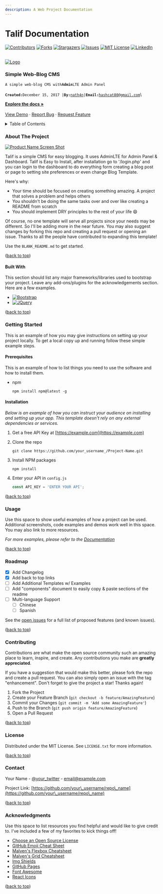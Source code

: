 ```yaml
---
description: A Web Project Documentation
---
```


# Talif Documentation

[![Contributors](https://img.shields.io/github/contributors/arduino-uno/talif-blog.svg?style=for-the-badge)](https://github.com/arduino-uno/talif-blog/graphs/contributors) [![Forks](https://img.shields.io/github/forks/arduino-uno/talif-blog.svg?style=for-the-badge)](https://github.com/arduino-uno/talif-blog/network/members) [![Stargazers](https://img.shields.io/github/stars/arduino-uno/talif-blog.svg?style=for-the-badge)](https://github.com/arduino-uno/talif-blog/stargazers) [![Issues](https://img.shields.io/github/issues/arduino-uno/talif-blog.svg?style=for-the-badge)](https://github.com/arduino-uno/talif-blog/issues) [![MIT License](https://img.shields.io/github/license/arduino-uno/talif-blog.svg?style=for-the-badge)](https://github.com/arduino-uno/talif-blog/blob/master/LICENSE.txt) [![LinkedIn](https://img.shields.io/badge/-LinkedIn-black.svg?style=for-the-badge\&logo=linkedin\&colorB=555)](https://linkedin.com/in/agah-nata)

\
[![Logo](images/ninja-logo.png)](https://github.com/arduino-uno/talif-blog)

### Simple Web-Blog CMS

`A simple web-blog CMS with`**`Admin`**`LTE Admin Panel`\
\
**`Created:`**`December 15, 2017 |`**`By:`**[`nath4n`](https://codecanyon.net/user/nath4n)`|`**`Email:`**[`hashcat80@gmail.com`](mailto:hashcat80@gmail.com)\


[**Explore the docs »**](https://github.com/arduino-uno/talif-blog)\
\
[View Demo](https://github.com/arduino-uno/talif-blog) · [Report Bug](https://github.com/arduino-uno/talif-blog/issues) · [Request Feature](https://github.com/arduino-uno/talif-blog/issues)

<details>

<summary>Table of Contents</summary>

1. [About The Project](./#about-the-project)
   * [Built With](./#built-with)
2. [Getting Started](./#getting-started)
   * [Prerequisites](./#prerequisites)
   * [Installation](./#installation)
3. [Usage](./#usage)
4. [Roadmap](./#roadmap)
5. [Contributing](./#contributing)
6. [License](./#license)
7. [Contact](./#contact)
8. [Acknowledgments](./#acknowledgments)

</details>

### About The Project

[![Product Name Screen Shot](images/screenshot.png)](https://example.com)

Talif is a simple CMS for easy blogging. It uses AdminLTE for Admin Panel & Dashboard. Talif is Easy to Install, after installation go to '/login.php' and you can login to the dashboard to do everything form creating a blog post or page to setting site preferences or even change Blog Template.

Here's why:

* Your time should be focused on creating something amazing. A project that solves a problem and helps others
* You shouldn't be doing the same tasks over and over like creating a README from scratch
* You should implement DRY principles to the rest of your life :smile:

Of course, no one template will serve all projects since your needs may be different. So I'll be adding more in the near future. You may also suggest changes by forking this repo and creating a pull request or opening an issue. Thanks to all the people have contributed to expanding this template!

Use the `BLANK_README.md` to get started.

([back to top](./#readme-top))

#### Built With

This section should list any major frameworks/libraries used to bootstrap your project. Leave any add-ons/plugins for the acknowledgements section. Here are a few examples.

* [![Bootstrap](https://img.shields.io/badge/Bootstrap-563D7C?style=for-the-badge\&logo=bootstrap\&logoColor=white)](https://getbootstrap.com)
* [![JQuery](https://img.shields.io/badge/jQuery-0769AD?style=for-the-badge\&logo=jquery\&logoColor=white)](https://jquery.com)





([back to top](./#readme-top))

### Getting Started

This is an example of how you may give instructions on setting up your project locally. To get a local copy up and running follow these simple example steps.

#### Prerequisites

This is an example of how to list things you need to use the software and how to install them.

*   npm

    ```
    npm install npm@latest -g
    ```

#### Installation

_Below is an example of how you can instruct your audience on installing and setting up your app. This template doesn't rely on any external dependencies or services._

1. Get a free API Key at [https://example.com](https://example.com)
2.  Clone the repo

    ```
    git clone https://github.com/your_username_/Project-Name.git
    ```
3.  Install NPM packages

    ```
    npm install
    ```
4.  Enter your API in `config.js`

    ```js
    const API_KEY = 'ENTER YOUR API';
    ```

([back to top](./#readme-top))

### Usage

Use this space to show useful examples of how a project can be used. Additional screenshots, code examples and demos work well in this space. You may also link to more resources.

_For more examples, please refer to the_ [_Documentation_](https://example.com)

([back to top](./#readme-top))

### Roadmap

* [x] Add Changelog
* [x] Add back to top links
* [ ] Add Additional Templates w/ Examples
* [ ] Add "components" document to easily copy & paste sections of the readme
* [ ] Multi-language Support
  * [ ] Chinese
  * [ ] Spanish

See the [open issues](https://github.com/arduino-uno/talif-blog/issues) for a full list of proposed features (and known issues).

([back to top](./#readme-top))

### Contributing

Contributions are what make the open source community such an amazing place to learn, inspire, and create. Any contributions you make are **greatly appreciated**.

If you have a suggestion that would make this better, please fork the repo and create a pull request. You can also simply open an issue with the tag "enhancement". Don't forget to give the project a star! Thanks again!

1. Fork the Project
2. Create your Feature Branch (`git checkout -b feature/AmazingFeature`)
3. Commit your Changes (`git commit -m 'Add some AmazingFeature'`)
4. Push to the Branch (`git push origin feature/AmazingFeature`)
5. Open a Pull Request

([back to top](./#readme-top))

### License

Distributed under the MIT License. See `LICENSE.txt` for more information.

([back to top](./#readme-top))

### Contact

Your Name - [@your\_twitter](https://twitter.com/your\_username) - email@example.com

Project Link: [https://github.com/your\_username/repo\_name](https://github.com/your\_username/repo\_name)

([back to top](./#readme-top))

### Acknowledgments

Use this space to list resources you find helpful and would like to give credit to. I've included a few of my favorites to kick things off!

* [Choose an Open Source License](https://choosealicense.com)
* [GitHub Emoji Cheat Sheet](https://www.webpagefx.com/tools/emoji-cheat-sheet)
* [Malven's Flexbox Cheatsheet](https://flexbox.malven.co/)
* [Malven's Grid Cheatsheet](https://grid.malven.co/)
* [Img Shields](https://shields.io)
* [GitHub Pages](https://pages.github.com)
* [Font Awesome](https://fontawesome.com)
* [React Icons](https://react-icons.github.io/react-icons/search)

([back to top](./#readme-top))
